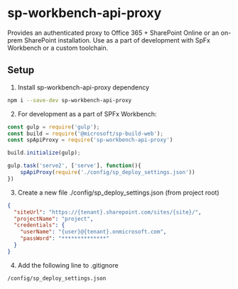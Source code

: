# sp-workbench-api-proxy
Provides an authenticated proxy to Office 365 + SharePoint Online or an on-prem SharePoint installation. Use as a part of development with SpFx Workbench or a custom toolchain.


## Setup

1. Install sp-workbench-api-proxy dependency
```bash
npm i --save-dev sp-workbench-api-proxy
```

2. For development as a part of SPFx Workbench:
```javascript
const gulp = require('gulp');
const build = require('@microsoft/sp-build-web');
const spApiProxy = require('sp-workbench-api-proxy')

build.initialize(gulp);

gulp.task('serve2', ['serve'], function(){
    spApiProxy(require('./config/sp_deploy_settings.json'))
})
```

3. Create a new file ./config/sp_deploy_settings.json (from project root)
```json
{
  "siteUrl": "https://{tenant}.sharepoint.com/sites/{site}/",
  "projectName": "project",
  "credentials": {
    "userName": "{user}@{tenant}.onmicrosoft.com",
    "passWord": "**************"
  }
}
```

4. Add the following line to .gitignore
```
/config/sp_deploy_settings.json
```